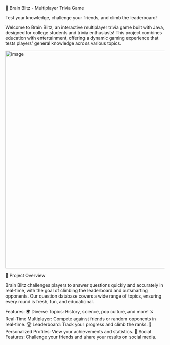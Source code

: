 🧠 Brain Blitz - Multiplayer Trivia Game

Test your knowledge, challenge your friends, and climb the leaderboard!

Welcome to Brain Blitz, an interactive multiplayer trivia game built with Java, designed for college students and trivia enthusiasts! This project combines education with entertainment, offering a dynamic gaming experience that tests players' general knowledge across various topics.

<img width="690" alt="image" src="https://github.com/user-attachments/assets/fb52901d-c144-402f-826d-a0a7999c65fc">

🎯 Project Overview

Brain Blitz challenges players to answer questions quickly and accurately in real-time, with the goal of climbing the leaderboard and outsmarting opponents. Our question database covers a wide range of topics, ensuring every round is fresh, fun, and educational.

Features:
🌍 Diverse Topics: History, science, pop culture, and more!
⚔️ Real-Time Multiplayer: Compete against friends or random opponents in real-time.
🏆 Leaderboard: Track your progress and climb the ranks.
👤 Personalized Profiles: View your achievements and statistics.
💬 Social Features: Challenge your friends and share your results on social media.
